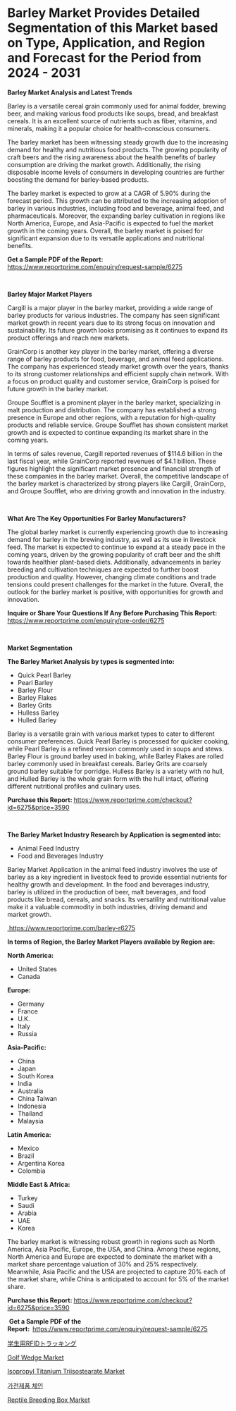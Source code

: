 <p><h1>Barley Market Provides Detailed Segmentation of this Market based on Type, Application, and Region and Forecast for the Period from 2024 - 2031</h1></p><p><strong>Barley Market Analysis and Latest Trends</strong></p>
<p><p>Barley is a versatile cereal grain commonly used for animal fodder, brewing beer, and making various food products like soups, bread, and breakfast cereals. It is an excellent source of nutrients such as fiber, vitamins, and minerals, making it a popular choice for health-conscious consumers.</p><p>The barley market has been witnessing steady growth due to the increasing demand for healthy and nutritious food products. The growing popularity of craft beers and the rising awareness about the health benefits of barley consumption are driving the market growth. Additionally, the rising disposable income levels of consumers in developing countries are further boosting the demand for barley-based products.</p><p>The barley market is expected to grow at a CAGR of 5.90% during the forecast period. This growth can be attributed to the increasing adoption of barley in various industries, including food and beverage, animal feed, and pharmaceuticals. Moreover, the expanding barley cultivation in regions like North America, Europe, and Asia-Pacific is expected to fuel the market growth in the coming years. Overall, the barley market is poised for significant expansion due to its versatile applications and nutritional benefits.</p></p>
<p><strong>Get a Sample PDF of the Report:&nbsp;</strong> <a href="https://www.reportprime.com/enquiry/request-sample/6275">https://www.reportprime.com/enquiry/request-sample/6275</a></p>
<p>&nbsp;</p>
<p><strong>Barley Major Market Players</strong></p>
<p><p>Cargill is a major player in the barley market, providing a wide range of barley products for various industries. The company has seen significant market growth in recent years due to its strong focus on innovation and sustainability. Its future growth looks promising as it continues to expand its product offerings and reach new markets.</p><p>GrainCorp is another key player in the barley market, offering a diverse range of barley products for food, beverage, and animal feed applications. The company has experienced steady market growth over the years, thanks to its strong customer relationships and efficient supply chain network. With a focus on product quality and customer service, GrainCorp is poised for future growth in the barley market.</p><p>Groupe Soufflet is a prominent player in the barley market, specializing in malt production and distribution. The company has established a strong presence in Europe and other regions, with a reputation for high-quality products and reliable service. Groupe Soufflet has shown consistent market growth and is expected to continue expanding its market share in the coming years.</p><p>In terms of sales revenue, Cargill reported revenues of $114.6 billion in the last fiscal year, while GrainCorp reported revenues of $4.1 billion. These figures highlight the significant market presence and financial strength of these companies in the barley market. Overall, the competitive landscape of the barley market is characterized by strong players like Cargill, GrainCorp, and Groupe Soufflet, who are driving growth and innovation in the industry.</p></p>
<p>&nbsp;</p>
<p><strong>What Are The Key Opportunities For Barley Manufacturers?</strong></p>
<p><p>The global barley market is currently experiencing growth due to increasing demand for barley in the brewing industry, as well as its use in livestock feed. The market is expected to continue to expand at a steady pace in the coming years, driven by the growing popularity of craft beer and the shift towards healthier plant-based diets. Additionally, advancements in barley breeding and cultivation techniques are expected to further boost production and quality. However, changing climate conditions and trade tensions could present challenges for the market in the future. Overall, the outlook for the barley market is positive, with opportunities for growth and innovation.</p></p>
<p><strong>Inquire or Share Your Questions If Any Before Purchasing This Report:</strong> <a href="https://www.reportprime.com/enquiry/pre-order/6275">https://www.reportprime.com/enquiry/pre-order/6275</a></p>
<p>&nbsp;</p>
<p><strong>Market Segmentation</strong></p>
<p><strong>The Barley Market Analysis by types is segmented into:</strong></p>
<p><ul><li>Quick Pearl Barley</li><li>Pearl Barley</li><li>Barley Flour</li><li>Barley Flakes</li><li>Barley Grits</li><li>Hulless Barley</li><li>Hulled Barley</li></ul></p>
<p><p>Barley is a versatile grain with various market types to cater to different consumer preferences. Quick Pearl Barley is processed for quicker cooking, while Pearl Barley is a refined version commonly used in soups and stews. Barley Flour is ground barley used in baking, while Barley Flakes are rolled barley commonly used in breakfast cereals. Barley Grits are coarsely ground barley suitable for porridge. Hulless Barley is a variety with no hull, and Hulled Barley is the whole grain form with the hull intact, offering different nutritional profiles and culinary uses.</p></p>
<p><strong>Purchase this Report:&nbsp;</strong><a href="https://www.reportprime.com/checkout?id=6275&price=3590">https://www.reportprime.com/checkout?id=6275&price=3590</a></p>
<p>&nbsp;</p>
<p><strong>The Barley Market Industry Research by Application is segmented into:</strong></p>
<p><ul><li>Animal Feed Industry</li><li>Food and Beverages Industry</li></ul></p>
<p><p>Barley Market Application in the animal feed industry involves the use of barley as a key ingredient in livestock feed to provide essential nutrients for healthy growth and development. In the food and beverages industry, barley is utilized in the production of beer, malt beverages, and food products like bread, cereals, and snacks. Its versatility and nutritional value make it a valuable commodity in both industries, driving demand and market growth.</p></p>
<p><a href="https://www.reportprime.com/barley-r6275">&nbsp;https://www.reportprime.com/barley-r6275</a></p>
<p><strong>In terms of Region, the Barley Market Players available by Region are:</strong></p>
<p>
    <p> <strong> North America: </strong>
        <ul>
            <li>United States</li>
            <li>Canada</li>
        </ul>
        </p> 
    <p> <strong> Europe: </strong>
        <ul>
            <li>Germany</li>
            <li>France</li>
            <li>U.K.</li>
            <li>Italy</li>
            <li>Russia</li>
        </ul>
        </p> 
    <p> <strong> Asia-Pacific: </strong>
        <ul>
            <li>China</li>
            <li>Japan</li>
            <li>South Korea</li>
            <li>India</li>
            <li>Australia</li>
            <li>China Taiwan</li>
            <li>Indonesia</li>
            <li>Thailand</li>
            <li>Malaysia</li>
        </ul>
        </p> 
    <p> <strong> Latin America: </strong>
        <ul>
            <li>Mexico</li>
            <li>Brazil</li>
            <li>Argentina Korea</li>
            <li>Colombia</li>
        </ul>
        </p> 
    <p> <strong> Middle East & Africa: </strong>
        <ul>
            <li>Turkey</li>
            <li>Saudi</li>
            <li>Arabia</li>
            <li>UAE</li>
            <li>Korea</li>
        </ul>
    </p>
    </p>
<p><p>The barley market is witnessing robust growth in regions such as North America, Asia Pacific, Europe, the USA, and China. Among these regions, North America and Europe are expected to dominate the market with a market share percentage valuation of 30% and 25% respectively. Meanwhile, Asia Pacific and the USA are projected to capture 20% each of the market share, while China is anticipated to account for 5% of the market share.</p></p>
<p><strong>Purchase this Report: </strong><a href="https://www.reportprime.com/checkout?id=6275&price=3590">https://www.reportprime.com/checkout?id=6275&price=3590</a></p>
<p>&nbsp;<strong>Get a Sample PDF of the Report:&nbsp;&nbsp;</strong><a href="https://www.reportprime.com/enquiry/request-sample/6275">https://www.reportprime.com/enquiry/request-sample/6275</a></p>
<p><strong></strong></p>
<p><p><a href="https://github.com/dathomson6534/Market-Research-Report-List-1/blob/main/731258274971.md">学生用RFIDトラッキング</a></p><p><a href="https://issuu.com/reportprime-2/docs/golf-wedge-market-size-2030.pptx">Golf Wedge Market</a></p><p><a href="https://www.linkedin.com/pulse/isopropyl-titanium-triisostearate-market-growth-trends-covid-19-u8jxe">Isopropyl Titanium Triisostearate Market</a></p><p><a href="https://github.com/TimmyMann6767/Market-Research-Report-List-1/blob/main/591599571441.md">가전제품 체인</a></p><p><a href="https://issuu.com/reportprime-2/docs/reptile-breeding-box-market-size-2030.pptx">Reptile Breeding Box Market</a></p></p>